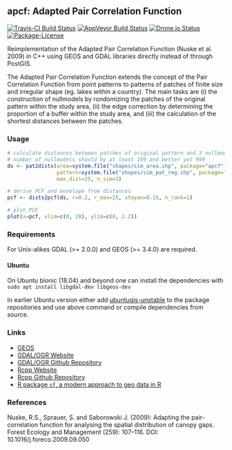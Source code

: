 ## apcf: Adapted Pair Correlation Function

[![Travis-CI Build Status](https://travis-ci.org/rnuske/apcf.svg?branch=master)](https://travis-ci.org/rnuske/apcf) 
[![AppVeyor Build Status](https://ci.appveyor.com/api/projects/status/github/rnuske/apcf?branch=master&svg=true)](https://ci.appveyor.com/project/rnuske/apcf) 
[![Drone.io Status](https://cloud.drone.io/api/badges/rnuske/apcf/status.svg)](https://cloud.drone.io/rnuske/apcf) 
[![Package-License](https://img.shields.io/badge/license-GPL--3-brightgreen.svg?style=flat)](http://www.gnu.org/licenses/gpl-3.0.html) 


Reimplementation of the Adapted Pair Correlation Function (Nuske et al. 2009) in C++ using GEOS and GDAL libraries directly instead of through PostGIS.

The Adapted Pair Correlation Function extends the concept of the Pair Correlation Function from point patterns to patterns of patches of finite size and irregular shape (eg. lakes within a country). The main tasks are (i) the construction of nullmodels by rondomizing the patches of the original pattern within the study area, (ii) the edge correction by determining the proportion of a buffer within the study area, and (iii) the calculation of the shortest distances between the patches.

### Usage
```r
# calculate distances between patches of original pattern and 3 nullmodels
# number of nullmodels should by at least 199 and better yet 999
ds <- pat2dists(area=system.file("shapes/sim_area.shp", package="apcf"),
                pattern=system.file("shapes/sim_pat_reg.shp", package="apcf"),
                max_dist=25, n_sim=3)

# derive PCF and envelope from distances
pcf <- dists2pcf(ds, r=0.2, r_max=25, stoyan=0.15, n_rank=1)

# plot PCF
plot(x=pcf, xlim=c(0, 20), ylim=c(0, 2.2))
```


### Requirements
For Unix-alikes GDAL (>= 2.0.0) and GEOS (>= 3.4.0) are required.

#### Ubuntu
On Ubuntu bionic (18.04) and beyond one can install the dependencies with `sudo apt install libgdal-dev libgeos-dev`

In earlier Ubuntu version either add [ubuntugis-unstable](http://ppa.launchpad.net/ubuntugis/ubuntugis-unstable/ubuntu/) to the package repositories and use above command or compile dependencies from source.


### Links
* [GEOS](https://trac.osgeo.org/geos/)
* [GDAL/OGR Website](http://www.gdal.org/)
* [GDAL/OGR Github Repository](https://github.com/OSGeo/gdal)
* [Rcpp Website](http://www.rcpp.org/)
* [Rcpp Github Repository](https://github.com/RcppCore/Rcpp)
* [R package `sf`, a modern approach to geo data in R](https://github.com/r-spatial/sf)


### References
Nuske, R.S., Sprauer, S. and Saborowski J. (2009): Adapting the pair-correlation function for analysing the spatial distribution of canopy gaps. Forest Ecology and Management (259): 107–116. DOI: 10.1016/j.foreco.2009.09.050
